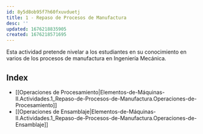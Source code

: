 ```yaml
---
id: 8y5d8ob95f7h60fxuvduetj
title: 1 - Repaso de Procesos de Manufactura
desc: ''
updated: 1676218835905
created: 1676218571695
---
```


Esta actividad pretende nivelar a los estudiantes en su conocimiento en varios de los procesos de manufactura en Ingeniería Mecánica.

## Index
- [[Operaciones de Procesamiento|Elementos-de-Máquinas-II.Actividades.1_Repaso-de-Procesos-de-Manufactura.Operaciones-de-Procesamiento]]
- [[Operaciones de Ensamblaje|Elementos-de-Máquinas-II.Actividades.1_Repaso-de-Procesos-de-Manufactura.Operaciones-de-Ensamblaje]]